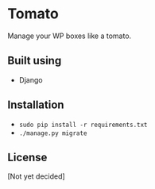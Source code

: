 # Tomato 
Manage your WP boxes like a tomato.

## Built using
* Django

## Installation
* `sudo pip install -r requirements.txt`
* `./manage.py migrate`

## License
[Not yet decided]
